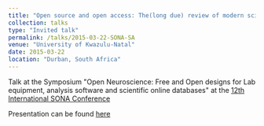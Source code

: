 ```yaml
---
title: "Open source and open access: The(long due) review of modern science"
collection: talks
type: "Invited talk"
permalink: /talks/2015-03-22-SONA-SA
venue: "University of Kwazulu-Natal"
date: 2015-03-22
location: "Durban, South Africa"
---
```



Talk at the Symposium "Open Neuroscience: Free and Open designs for Lab equipment, analysis software and scientific online databases"
at the [12th International SONA Conference](https://sonafrica.info/objectives-functions/past-sona-meetings)


Presentation can be found [here](http://amchagas.github.io/files/presentations/Open_source_durban_andre.pdf)
